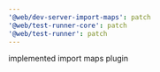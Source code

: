 ```yaml
---
'@web/dev-server-import-maps': patch
'@web/test-runner-core': patch
'@web/test-runner': patch
---
```


implemented import maps plugin
